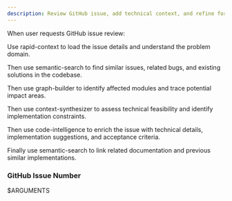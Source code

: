 ```yaml
---
description: Review GitHub issue, add technical context, and refine for implementation readiness.
---
```


When user requests GitHub issue review:

Use rapid-context to load the issue details and understand the problem domain.

Then use semantic-search to find similar issues, related bugs, and existing solutions in the codebase.

Then use graph-builder to identify affected modules and trace potential impact areas.

Then use context-synthesizer to assess technical feasibility and identify implementation constraints.

Then use code-intelligence to enrich the issue with technical details, implementation suggestions, and acceptance criteria.

Finally use semantic-search to link related documentation and previous similar implementations.

### GitHub Issue Number
$ARGUMENTS